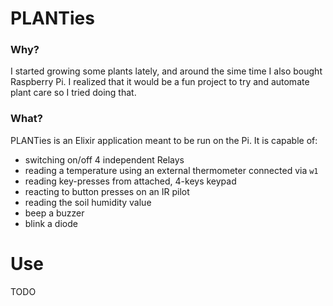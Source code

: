 # PLANTies

### Why? ###

I started growing some plants lately, and around the sime time I also bought
Raspberry Pi. I realized that it would be a fun project to try and automate
plant care so I tried doing that.


### What? ###

PLANTies is an Elixir application meant to be run on the Pi. It is capable of:

- switching on/off 4 independent Relays
- reading a temperature using an external thermometer connected via `w1`
- reading key-presses from attached, 4-keys keypad
- reacting to button presses on an IR pilot
- reading the soil humidity value
- beep a buzzer
- blink a diode


# Use #


TODO
